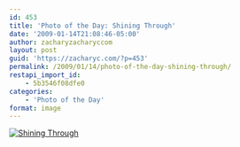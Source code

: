 ```yaml
---
id: 453
title: 'Photo of the Day: Shining Through'
date: '2009-01-14T21:08:46-05:00'
author: zacharyzacharyccom
layout: post
guid: 'https://zacharyc.com/?p=453'
permalink: /2009/01/14/photo-of-the-day-shining-through/
restapi_import_id:
    - 5b3546f08dfe0
categories:
    - 'Photo of the Day'
format: image
---
```


[![](https://i0.wp.com/zacharyc.smugmug.com/photos/454787571_eZaaE-M.jpg?resize=600%2C396 "Shining Through")](http://zacharyc.smugmug.com/gallery/6035965_mvCXN/1/#454787571_eZaaE-A-LB)